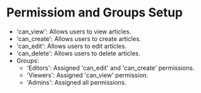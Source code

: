 # Permissiom and Groups Setup
- 'can_view': Allows users to view articles.
- 'can_create': Allows users to create articles.
- 'can_edit': Allows users to edit articles.
- 'can_delete': Allows users to delete articles.
- Groups:
     - 'Editors': Assigned 'can_edit' and 'can_create' permissions.
     - 'Viewers': Assigned 'can_view' permission.
     - 'Admins': Assigned all permissions.
